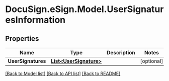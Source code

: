 # DocuSign.eSign.Model.UserSignaturesInformation
## Properties

Name | Type | Description | Notes
------------ | ------------- | ------------- | -------------
**UserSignatures** | [**List&lt;UserSignature&gt;**](UserSignature.md) |  | [optional] 

[[Back to Model list]](../README.md#documentation-for-models) [[Back to API list]](../README.md#documentation-for-api-endpoints) [[Back to README]](../README.md)

